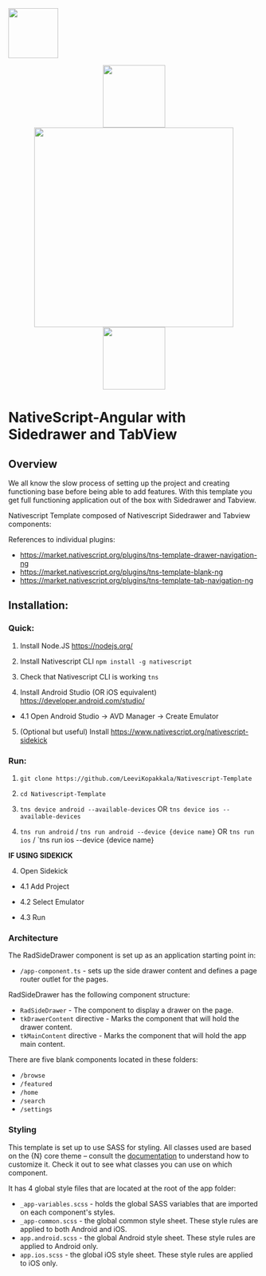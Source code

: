  <img height="100px" src="https://www.azoft.com/wp-content/uploads/2017/10/nativescript@3x.png"/>



<p align="center">
  <img height="125px" src="https://angular.io/assets/images/logos/angular/angular.png">
 <img height="400px" src="https://d2odgkulk9w7if.cloudfront.net/images/default-source/home/header-graphic-hp-min.png?sfvrsn=31b70efe_6">
 <img height="125px" src="https://upload.wikimedia.org/wikipedia/commons/thumb/4/4f/NativeScript_logo.png/220px-NativeScript_logo.png">
</p>


# NativeScript-Angular with Sidedrawer and TabView

## Overview

We all know the slow process of setting up the project and creating functioning base before being able to add features.
With this template you get full functioning application out of the box with Sidedrawer and Tabview.

Nativescript Template composed of Nativescript Sidedrawer and Tabview components:

References to individual plugins:
* https://market.nativescript.org/plugins/tns-template-drawer-navigation-ng
* https://market.nativescript.org/plugins/tns-template-blank-ng
* https://market.nativescript.org/plugins/tns-template-tab-navigation-ng

## Installation:

### Quick:

1. Install Node.JS https://nodejs.org/

2. Install Nativescript CLI `npm install -g nativescript`
 
3. Check that Nativescript CLI is working `tns`

4. Install Android Studio (OR iOS equivalent) https://developer.android.com/studio/

+ 4.1 Open Android Studio -> AVD Manager -> Create Emulator

5. (Optional but useful) Install https://www.nativescript.org/nativescript-sidekick

### Run:

1. `git clone https://github.com/LeeviKopakkala/Nativescript-Template`

2. `cd Nativescript-Template`

3. `tns device android --available-devices` OR `tns device ios --available-devices`

4. `tns run android` / `tns run android --device {device name}` OR `tns run ios` / `tns run ios --device {device name}

**IF USING SIDEKICK**

4. Open Sidekick

+ 4.1 Add Project

+ 4.2 Select Emulator

+ 4.3 Run



### Architecture

The RadSideDrawer component is set up as an application starting point in:

- `/app-component.ts` - sets up the side drawer content and defines a page router outlet for the pages.

RadSideDrawer has the following component structure:

- `RadSideDrawer` - The component to display a drawer on the page.
- `tkDrawerContent` directive - Marks the component that will hold the drawer content.
- `tkMainContent` directive - Marks the component that will hold the app main content.

There are five blank components located in these folders:

- `/browse`
- `/featured`
- `/home`
- `/search`
- `/settings`

### Styling

This template is set up to use SASS for styling. All classes used are based on the {N} core theme – consult the [documentation](https://docs.nativescript.org/angular/ui/theme.html#theme) to understand how to customize it. Check it out to see what classes you can use on which component.

It has 4 global style files that are located at the root of the app folder:

- `_app-variables.scss` - holds the global SASS variables that are imported on each component's styles.
- `_app-common.scss` - the global common style sheet. These style rules are applied to both Android and iOS.
- `app.android.scss` - the global Android style sheet. These style rules are applied to Android only.
- `app.ios.scss` - the global iOS style sheet. These style rules are applied to iOS only.

